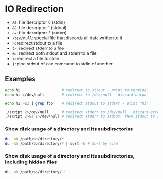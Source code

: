 # IO Redirection

- `&0`: file descriptor 0 (stdin)
- `&1`: file descriptor 1 (stdout)
- `&2`: file descriptor 2 (stderr)
- `/dev/null`: special file that discards all data written to it
- `>`: redirect stdout to a file
- `2>`: redirect stderr to a file
- `&>`: redirect both stdout and stderr to a file
- `<`: redirect a file to stdin
- `|`: pipe stdout of one command to stdin of another

## Examples

```bash
echo hi                   # redirect to stdout - print to terminal
echo hi >/dev/null        # redirect to /dev/null - discard output

echo h1 >&2 | grep foo    # redirect stdout to stderr - print "hi"

./script 2>/dev/null      # redirect stderr to /dev/null - discard errors
./script 2>&1 1>/dev/null # redirect stderr to stdout, then stdout to /dev/null
```

### Show disk usage of a directory and its subdirectories

```bash
du -sh /path/to/directory/*
du -sh /path/to/directory/* | sort -h # Sort by size
```

### Show disk usage of a directory and its subdirectories, including hidden files

```bash
du -sh /path/to/directory/.*
```
